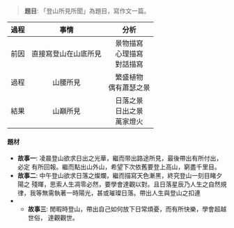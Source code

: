 > **題目**:
> 「登山所見所聞」為題目，寫作文一篇。

| 過程 | 事情 | 分析 |
| :--: | :--: | :--: |
| 前因 | 直接寫登山在山底所見 | 景物描寫<br>心理描寫<br>對話描寫 |
| 過程 | 山腰所見 | 繁盛植物<br>偶有蕭瑟之景 |
| 結果 | 山巔所見 | 日落之景<br>日出之景<br>萬家燈火 |

#### 題材
- **故事一**: 凌晨登山欲求日出之光華，繼而带出路途所見，最後帶出有所付出，必定 有所回報。繼而點出山外山，希望下次依舊要登上高山，窮盡千里目。
- **故事二**: 中午登山欲求日落之燦爛，繼而描寫天色漸黑，終究登山一刻目睹夕陽之 殘暉，思索人生凋零必然，要學會達觀以對。且日落星辰乃人生之自然規 律，我等無需執著一時陽光，甚或璀璨日落。帶出人生與登山之扣連
- - **故事三**: 閒暇時登山，帶出自己如何放下日常煩憂，而有所快樂，學會超越世俗， 達觀觀世。
